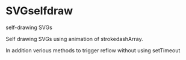 # SVGselfdraw
self-drawing SVGs

Self drawing SVGs using animation of strokedashArray.

In addition verious methods to trigger reflow without using setTimeout
